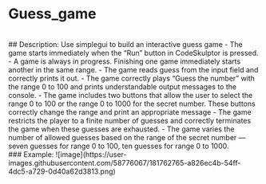 # Guess_game
<br />
## Description: Use simplegui to build an interactive guess game
- The game starts immediately when the “Run” button in CodeSkulptor is pressed.
- A game is always in progress. Finishing one game immediately starts another in the same range.
- The game reads guess from the input field and correctly prints it out.
- The game correctly plays “Guess the number” with the range 0 to 100 and prints understandable output messages to the console. 
- The game includes two buttons that allow the user to select the range 0 to 100 or the range 0 to 1000 for the secret number. These buttons correctly change the range and print an appropriate message
- The game restricts the player to a finite number of guesses and correctly terminates the game when these guesses are exhausted. 
- The game varies the number of allowed guesses based on the range of the secret number — seven guesses for range 0 to 100, ten guesses for range 0 to 1000.
<br />
### Example: 
![image](https://user-images.githubusercontent.com/58776067/181762765-a826ec4b-54ff-4dc5-a729-0d40a62d3813.png)
